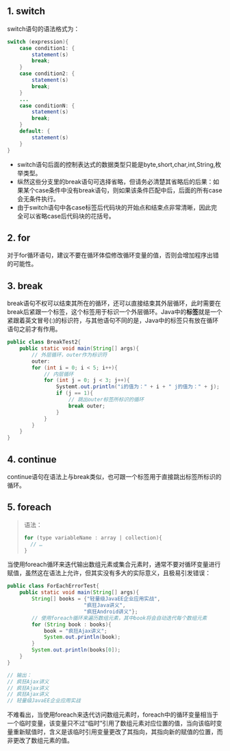 ## 1. switch

switch语句的语法格式为：

```java
switch (expression){
    case condition1: {
        statement(s)
        break;
    }
    case condition2: {
        statement(s)
        break;
    }
    ...
    case conditionN: {
        statement(s)
        break;
    }
    default: {
        statement(s)
    }
}
```

- switch语句后面的控制表达式的数据类型只能是byte,short,char,int,String,枚举类型。
- 纵然这些分支里的break语句可选择省略，但请务必清楚其省略后的后果：如果某个case条件中没有break语句，则如果该条件匹配中后，后面的所有case会无条件执行。
- 由于switch语句中各case标签后代码块的开始点和结束点非常清晰，因此完全可以省略case后代码块的花括号。

## 2. for

对于for循环语句，建议不要在循环体偿修改循环变量的值，否则会增加程序出错的可能性。

## 3. break

break语句不权可以结束其所在的循环，还可以直接结束其外层循环，此时需要在break后紧跟一个标签，这个标签用于标识一个外层循环。Java中的**标签**就是一个紧跟着英文冒号(:)的标识符，与其他语句不同的是，Java中的标签只有放在循环语句之前才有作用。

```java
public class BreakTest2{
    public static void main(String[] args){
        // 外层循环，outer作为标识符
        outer:
        for (int i = 0; i < 5; i++){
            // 内层循环
            for (int j = 0; j < 3; j++){
                Systemt.out.println("i的值为：" + i + " j的值为：" + j);
                if (j == 1){
                    // 跳出outer标签所标识的循环
                    break outer;
                }
            }
        }
    }
}
```

## 4. continue

continue语句在语法上与break类似，也可跟一个标签用于直接跳出标签所标识的循环。

## 5. foreach

> 语法：
>
> ```java
> for (type variableName : array | collection){
> 	// …
> }
> ```

当使用foreach循环来迭代输出数组元素或集合元素时，通常不要对循环变量进行赋值，虽然这在语法上允许，但其实没有多大的实际意义，且极易引发错误：

```java
public class ForEachErrorTest{
    public static void main(String[] args){
        String[] books = {"轻量级JavaEE企业应用实战",
                         "疯狂Java讲义",
                         "疯狂Android讲义"};
        // 使用foreach循环来遍历数组元素，其中book将会自动迭代每个数组元素
        for (String book : books){
            book = "疯狂Ajax讲义";
            System.out.println(book);
        }
        System.out.println(books[0]);
    }
}

// 输出：
// 疯狂Ajax讲义
// 疯狂Ajax讲义
// 疯狂Ajax讲义
// 轻量级JavaEE企业应用实战
```

不难看出，当使用foreach来迭代访问数组元素时，foreach中的循环变量相当于一个临时变量，该变量只不过“临时”引用了数组元素对应位置的值，当向该临时变量重新赋值时，含义是该临时引用变量更改了其指向，其指向新的赋值的位置，而非更改了数组元素的值。

